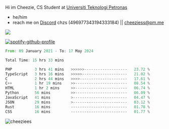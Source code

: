  Hi im Cheezie, CS Student at [Universiti Teknologi Petronas](https://www.utp.edu.my/Pages/Home.aspx)


- he/him  
- reach me on [Discord](https://discord.gg/R2zcmRMQym) chzs (496977343194333184) || [cheeziess@pm.me](mailto:cheeziess@pm.me) 

![](https://discord.c99.nl/widget/theme-3/496977343194333184.png)

[![spotify-github-profile](https://spotify-github-profile.vercel.app/api/view?uid=guwmvkhyh85uvierjzp9buh87&cover_image=true&theme=default&show_offline=true&bar_color=53b14f&bar_color_cover=true)](https://spotify-github-profile.vercel.app/api/view?uid=guwmvkhyh85uvierjzp9buh87&redirect=true)
<!--START_SECTION:waka-->

```rust
From: 09 January 2021 - To: 17 May 2024

Total Time: 15 hrs 33 mins

PHP          3 hrs 41 mins   >>>>>>-------------------   23.72 %
TypeScript   3 hrs 16 mins   >>>>>--------------------   21.02 %
C            2 hrs 44 mins   >>>>---------------------   17.61 %
C++          1 hr 19 mins    >>-----------------------   08.54 %
HTML         1 hr 2 mins     >>-----------------------   06.74 %
Python       56 mins         >>-----------------------   06.09 %
JavaScript   41 mins         >------------------------   04.47 %
JSON         29 mins         >------------------------   03.12 %
Rust         16 mins         -------------------------   01.78 %
CSS          16 mins         -------------------------   01.77 %
```

<!--END_SECTION:waka-->
<img src="https://komarev.com/ghpvc/?username=cheeziess&color=431c53" alt="cheeziees">
